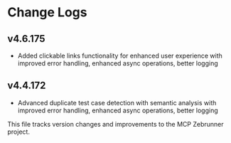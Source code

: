# Change Logs

## v4.6.175
- Added clickable links functionality for enhanced user experience with improved error handling, enhanced async operations, better logging


## v4.4.172
- Advanced duplicate test case detection with semantic analysis with improved error handling, enhanced async operations, better logging


This file tracks version changes and improvements to the MCP Zebrunner project.

